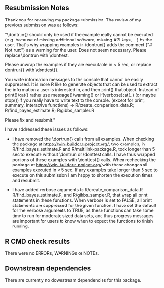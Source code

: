 ## Resubmission Notes
Thank you for reviewing my package submission. The review of my previous 
submission was as follows:

"\dontrun{} should only be used if the example really cannot be executed
(e.g. because of missing additional software, missing API keys, ...) by
the user. That's why wrapping examples in \dontrun{} adds the comment
("# Not run:") as a warning for the user. Does not seem necessary.
Please replace \dontrun with \donttest.

Please unwrap the examples if they are executable in < 5 sec, or replace
dontrun{} with \donttest{}.

You write information messages to the console that cannot be easily
suppressed.
It is more R like to generate objects that can be used to extract the
information a user is interested in, and then print() that object.
Instead of print()/cat() rather use message()/warning() or
if(verbose)cat(..) (or maybe stop()) if you really have to write text to
the console. (except for print, summary, interactive functions)
-> R/create_comparison_data.R; R/find_bayes_estimate.R; R/gibbs_sampler.R

Please fix and resubmit."

I have addressed these issues as follows:

* I have removed the \dontrun{} calls from all examples. When checking the 
package at https://win-builder.r-project.org/, two examples, in  
R/find_bayes_estimate.R and R/multilink-package.R, took longer than 5 sec to
execute without \dontrun or \donttest calls. I have thus wrapped portions of 
these examples with \donttest{} calls. When rechecking the 
package at https://win-builder.r-project.org/ with these changes all examples
executed in < 5 sec. If any examples take longer than 5 sec to execute on this 
submission I am happy to shorten the execution times and resubmit.

* I have added verbose arguments to R/create_comparison_data.R,
R/find_bayes_estimate.R, and R/gibbs_sampler.R, that wrap all print statements
in these functions. When verbose is set to FALSE, all print statements are 
suppressed for the given function. I have set the default for the verbose 
arguments to TRUE, as these functions can take some time to run for moderate 
sized data sets, and thus progress messages are important for users to know when 
to expect the functions to finish running.

## R CMD check results
There were no ERRORs, WARNINGs or NOTEs.

## Downstream dependencies
There are currently no downstream dependencies for this package.
